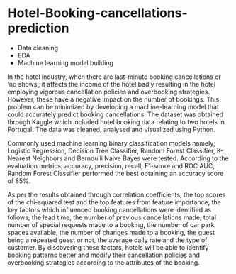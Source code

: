 # Hotel-Booking-cancellations-prediction

* Data cleaning
* EDA
* Machine learning model building

In the hotel industry, when there are last-minute booking cancellations or ‘no shows’, it affects the income of the hotel badly resulting in the hotel employing vigorous cancellation policies and overbooking strategies. However, these have a negative impact on the number of bookings. This problem can be minimized by developing a machine-learning model that could accurately predict booking cancellations. The dataset was obtained through Kaggle which included hotel booking data relating to two hotels in Portugal. The data was cleaned, analysed and visualized using Python. 

Commonly used machine learning binary classification models namely; Logistic Regression, Decision Tree Classifier, Random Forest Classifier, K-Nearest Neighbors and Bernoulli Naive Bayes were tested. According to the evaluation metrics; accuracy, precision, recall, F1-score and ROC AUC, Random Forest Classifier performed the best obtaining an accuracy score of 85%. 

As per the results obtained through correlation coefficients, the top scores of the chi-squared test and the top features from feature importance, the key factors which influenced booking cancellations were identified as follows;  the lead time, the number of previous cancellations made, total number of special requests made to a booking, the number of car park spaces available, the number of changes made to a booking, the guest being a repeated guest or not, the average daily rate and the type of customer. By discovering these factors, hotels will be able to identify booking patterns better and modify their cancellation policies and overbooking strategies according to the attributes of the booking.
